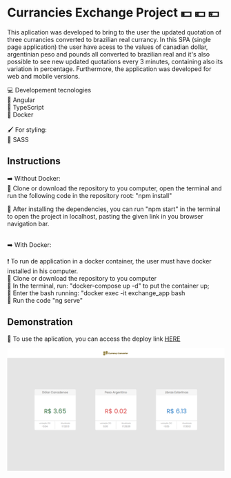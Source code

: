# Currancies Exchange Project :dollar: :euro: 💴

This aplication was developed to bring to the user the updated quotation of three currancies converted to brazilian real currancy. 
In this SPA (single page application) the user have acess to the values of canadian dollar, argentinian peso and pounds all converted to brazilian real and it's also possible to see new updated quotations every 3 minutes, containing also its variation in percentage. Furthermore, the application was developed for web and mobile versions.

:computer: Developement tecnologies</br>
:small_blue_diamond: Angular </br>
:small_blue_diamond: TypeScript </br>
:small_blue_diamond: Docker </br></br>
:paintbrush: For styling:</br>
:small_blue_diamond: SASS


## Instructions

:arrow_right: Without Docker:<br/>
:small_blue_diamond: Clone or download the repository to you computer, open the terminal and run the following code in the repository root: "npm install"</br>

:small_blue_diamond: After installing the dependencies, you can run "npm start" in the terminal to open the project in localhost, pasting the given link in you browser navigation bar.</br></br>

:arrow_right: With Docker:<br/>

:exclamation: To run de application in a docker container, the user must have docker installed in his computer.</br>
:small_blue_diamond: Clone or download the repository to you computer</br>
:small_blue_diamond: In the terminal, run: "docker-compose up -d" to put the container up;</br>
:small_blue_diamond: Enter the bash running: "docker exec -it exchange_app bash</br>
:small_blue_diamond: Run the code "ng serve"


## Demonstration
:small_blue_diamond: To use the aplication, you can access the deploy link [HERE](https://currancy-exchange-frete-rapido.vercel.app/)</br>

![img](appPrintScreen.png)

